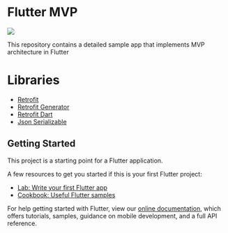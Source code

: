# Flutter MVP 
 <img src="https://user-images.githubusercontent.com/29915177/130612412-f4944181-e5e9-4a75-abeb-4843a1c6f2d3.jpg">
 
This repository contains a detailed sample app that implements MVP architecture in Flutter

# Libraries  
* [Retrofit](https://pub.dev/packages/retrofit)
* [Retrofit Generator](https://pub.dev/packages/retrofit_generator)
* [Retrofit Dart](https://github.com/trevorwang/retrofit.dart)
* [Json Serializable](https://pub.dev/packages/json_serializable)
## Getting Started

This project is a starting point for a Flutter application.

A few resources to get you started if this is your first Flutter project:

- [Lab: Write your first Flutter app](https://flutter.dev/docs/get-started/codelab)
- [Cookbook: Useful Flutter samples](https://flutter.dev/docs/cookbook)

For help getting started with Flutter, view our
[online documentation](https://flutter.dev/docs), which offers tutorials,
samples, guidance on mobile development, and a full API reference.
